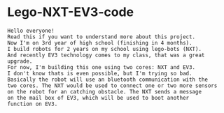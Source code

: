 # Lego-NXT-EV3-code
    Hello everyone! 
    Read this if you want to understand more about this project. 
    Now I'm on 3rd year of high school (finishing in 4 months).
    I build robots for 2 years on my school using lego-bots (NXT).
    And recently EV3 technology comes to my class, that was a great upgrade.
    For now, I'm building this one using two cores: NXT and EV3.
    I don't know thats is even possible, but I'm trying so bad. 
    Basically the robot will use an bluetooth communication with the 
    two cores. The NXT would be used to connect one or two more sensors
    on the robot for an catching obstacle. The NXT sends a message 
    on the mail box of EV3, which will be used to boot another 
    function on EV3.